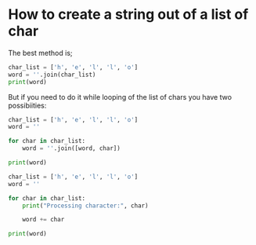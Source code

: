 # How to create a string out of a list of char

The best method is;

```python
char_list = ['h', 'e', 'l', 'l', 'o']
word = ''.join(char_list)
print(word)
```

But if you need to do it while looping of the list of chars you have two possibiities:

```python
char_list = ['h', 'e', 'l', 'l', 'o']
word = ''

for char in char_list:
    word = ''.join([word, char])

print(word)

```

```python
char_list = ['h', 'e', 'l', 'l', 'o']
word = ''

for char in char_list:
    print("Processing character:", char)

    word += char

print(word)
```
